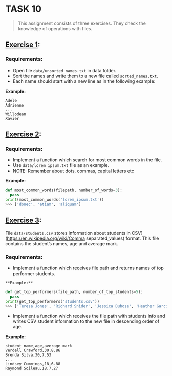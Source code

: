 # TASK 10
> This assignment consists of three exercises. They check the knowledge of operations with files.

## [Exercise 1](https://gitlab.com/nosoccus/python-online-course-epam/-/blob/master/TASK_10/sort.py):
### Requirements:
  * Open file `data/unsorted_names.txt` in data folder.
  * Sort the names and write them to a new file called `sorted_names.txt`.
  * Each name should start with a new line as in the following example:

  **Example:**  
  ```
  Adele
  Adrienne
  ...
  Willodean
  Xavier
  ```  



## [Exercise 2](https://gitlab.com/nosoccus/python-online-course-epam/-/blob/master/TASK_10/common.py):
  ### Requirements:
  * Implement a function which search for most common words in the file.
  * Use `data/lorem_ipsum.txt` file as an example.
  * NOTE: Remember about dots, commas, capital letters etc

  **Example:**  
  ```python
  def most_common_words(filepath, number_of_words=3):
    pass
  print(most_common_words('lorem_ipsum.txt'))
  >>> ['donec', 'etiam', 'aliquam']
  ```



## [Exercise 3](https://gitlab.com/nosoccus/python-online-course-epam/-/blob/master/TASK_10/students.py):

File `data/students.csv` stores information about students in CSV](https://en.wikipedia.org/wiki/Comma separated_values) format. This file contains the student’s names, age and average mark.
  ### Requirements:
  *  Implement a function which receives file path and returns names of top performer students.

    **Example:**
  ```python
  def get_top_performers(file_path, number_of_top_students=5):
    pass
  print(get_top_performers("students.csv"))
  >>> ['Teresa Jones', 'Richard Snider', 'Jessica Dubose', 'Heather Garcia', 'Joseph Head']
  ```

  * Implement a function which receives the file path with students info and writes CSV student information to the new file in descending order of age.

  **Example:**  
  ```
  student name,age,average mark
  Verdell Crawford,30,8.86
  Brenda Silva,30,7.53
  ...
  Lindsey Cummings,18,6.88
  Raymond Soileau,18,7.27
  ```  
